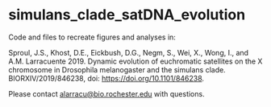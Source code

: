 # simulans_clade_satDNA_evolution
Code and files to recreate figures and analyses in:

Sproul, J.S., Khost, D.E., Eickbush, D.G., Negm, S., Wei, X., Wong, I., and A.M. Larracuente 2019.
Dynamic evolution of euchromatic satellites on the X chromosome in Drosophila melanogaster and the simulans clade. BIORXIV/2019/846238, doi: https://doi.org/10.1101/846238. 

Please contact alarracu@bio.rochester.edu with questions.
